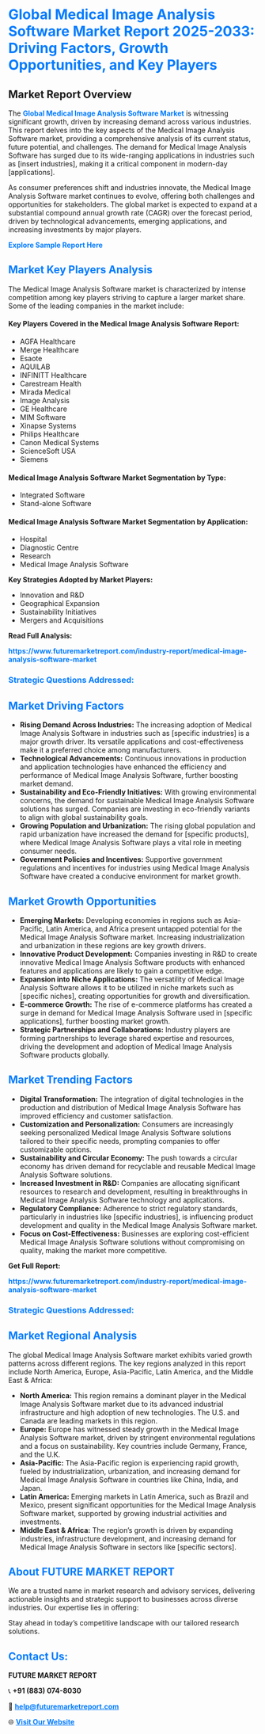 <h1 style="color: #007BFF;">Global Medical Image Analysis Software Market Report 2025-2033: Driving Factors, Growth Opportunities, and Key Players</h1>

<section id="overview">
<h2>Market Report Overview</h2>
<p>The <a href="https://www.futuremarketreport.com/industry-report/medical-image-analysis-software-market" style="color: #007BFF; text-decoration: none;"><strong>Global Medical Image Analysis Software Market</strong></a> is witnessing significant growth, driven by increasing demand across various industries. This report delves into the key aspects of the Medical Image Analysis Software market, providing a comprehensive analysis of its current status, future potential, and challenges. The demand for Medical Image Analysis Software has surged due to its wide-ranging applications in industries such as [insert industries], making it a critical component in modern-day [applications].</p>
<p>As consumer preferences shift and industries innovate, the Medical Image Analysis Software market continues to evolve, offering both challenges and opportunities for stakeholders. The global market is expected to expand at a substantial compound annual growth rate (CAGR) over the forecast period, driven by technological advancements, emerging applications, and increasing investments by major players.</p>
</section>

<section id="overview">
<p><a href="https://www.futuremarketreport.com/request-sample/reportId=122450" style="color: #007BFF; text-decoration: none;"><strong>Explore Sample Report Here</strong></a></p>
</section>

<section id="key-players">
<h2 style="color: #007BFF;">Market Key Players Analysis</h2>
<p>The Medical Image Analysis Software market is characterized by intense competition among key players striving to capture a larger market share. Some of the leading companies in the market include:</p>
<h4>Key Players Covered in the Medical Image Analysis Software Report:</h4>
<ul><li>AGFA Healthcare</li><li>Merge Healthcare</li><li>Esaote</li><li>AQUILAB</li><li>INFINITT Healthcare</li><li>Carestream Health</li><li>Mirada Medical</li><li>Image Analysis</li><li>GE Healthcare</li><li>MIM Software</li><li>Xinapse Systems</li><li>Philips Healthcare</li><li>Canon Medical Systems</li><li>ScienceSoft USA</li><li>Siemens</li></ul>
<h4>Medical Image Analysis Software Market Segmentation by Type:</h4>
<ul><li>Integrated Software</li><li>Stand-alone Software</li></ul>

<h4>Medical Image Analysis Software Market Segmentation by Application:</h4>
<ul><li>Hospital</li><li>Diagnostic Centre</li><li>Research</li><li>Medical Image Analysis Software</li></ul>
<p><strong>Key Strategies Adopted by Market Players:</strong></p>
<ul>
<li>Innovation and R&D</li>
<li>Geographical Expansion</li>
<li>Sustainability Initiatives</li>
<li>Mergers and Acquisitions</li>
</ul>
</section>

<section>
<p><strong>Read Full Analysis: </strong></p><a href="https://www.futuremarketreport.com/industry-report/medical-image-analysis-software-market" style="color: #007BFF; text-decoration: none;"><strong>https://www.futuremarketreport.com/industry-report/medical-image-analysis-software-market</strong></a>
<h3 style="color: #007BFF;">Strategic Questions Addressed:</h3>
</section>

<section id="driving-factors">
<h2 style="color: #007BFF;">Market Driving Factors</h2>
<ul>
<li><strong>Rising Demand Across Industries:</strong> The increasing adoption of Medical Image Analysis Software in industries such as [specific industries] is a major growth driver. Its versatile applications and cost-effectiveness make it a preferred choice among manufacturers.</li>
<li><strong>Technological Advancements:</strong> Continuous innovations in production and application technologies have enhanced the efficiency and performance of Medical Image Analysis Software, further boosting market demand.</li>
<li><strong>Sustainability and Eco-Friendly Initiatives:</strong> With growing environmental concerns, the demand for sustainable Medical Image Analysis Software solutions has surged. Companies are investing in eco-friendly variants to align with global sustainability goals.</li>
<li><strong>Growing Population and Urbanization:</strong> The rising global population and rapid urbanization have increased the demand for [specific products], where Medical Image Analysis Software plays a vital role in meeting consumer needs.</li>
<li><strong>Government Policies and Incentives:</strong> Supportive government regulations and incentives for industries using Medical Image Analysis Software have created a conducive environment for market growth.</li>
</ul>
</section>

<section id="growth-opportunities">
<h2 style="color: #007BFF;">Market Growth Opportunities</h2>
<ul>
<li><strong>Emerging Markets:</strong> Developing economies in regions such as Asia-Pacific, Latin America, and Africa present untapped potential for the Medical Image Analysis Software market. Increasing industrialization and urbanization in these regions are key growth drivers.</li>
<li><strong>Innovative Product Development:</strong> Companies investing in R&D to create innovative Medical Image Analysis Software products with enhanced features and applications are likely to gain a competitive edge.</li>
<li><strong>Expansion into Niche Applications:</strong> The versatility of Medical Image Analysis Software allows it to be utilized in niche markets such as [specific niches], creating opportunities for growth and diversification.</li>
<li><strong>E-commerce Growth:</strong> The rise of e-commerce platforms has created a surge in demand for Medical Image Analysis Software used in [specific applications], further boosting market growth.</li>
<li><strong>Strategic Partnerships and Collaborations:</strong> Industry players are forming partnerships to leverage shared expertise and resources, driving the development and adoption of Medical Image Analysis Software products globally.</li>
</ul>
</section>

<section id="trending-factors">
<h2 style="color: #007BFF;">Market Trending Factors</h2>
<ul>
<li><strong>Digital Transformation:</strong> The integration of digital technologies in the production and distribution of Medical Image Analysis Software has improved efficiency and customer satisfaction.</li>
<li><strong>Customization and Personalization:</strong> Consumers are increasingly seeking personalized Medical Image Analysis Software solutions tailored to their specific needs, prompting companies to offer customizable options.</li>
<li><strong>Sustainability and Circular Economy:</strong> The push towards a circular economy has driven demand for recyclable and reusable Medical Image Analysis Software solutions.</li>
<li><strong>Increased Investment in R&D:</strong> Companies are allocating significant resources to research and development, resulting in breakthroughs in Medical Image Analysis Software technology and applications.</li>
<li><strong>Regulatory Compliance:</strong> Adherence to strict regulatory standards, particularly in industries like [specific industries], is influencing product development and quality in the Medical Image Analysis Software market.</li>
<li><strong>Focus on Cost-Effectiveness:</strong> Businesses are exploring cost-efficient Medical Image Analysis Software solutions without compromising on quality, making the market more competitive.</li>
</ul>
</section>

<section>
<p><strong>Get Full Report: </strong></p><a href="https://www.futuremarketreport.com/industry-report/medical-image-analysis-software-market" style="color: #007BFF; text-decoration: none;"><strong>https://www.futuremarketreport.com/industry-report/medical-image-analysis-software-market</strong></a>
<h3 style="color: #007BFF;">Strategic Questions Addressed:</h3>
</section>


<section id="regional-analysis">
<h2 style="color: #007BFF;">Market Regional Analysis</h2>
<p>The global Medical Image Analysis Software market exhibits varied growth patterns across different regions. The key regions analyzed in this report include North America, Europe, Asia-Pacific, Latin America, and the Middle East & Africa:</p>
<ul>
<li><strong>North America:</strong> This region remains a dominant player in the Medical Image Analysis Software market due to its advanced industrial infrastructure and high adoption of new technologies. The U.S. and Canada are leading markets in this region.</li>
<li><strong>Europe:</strong> Europe has witnessed steady growth in the Medical Image Analysis Software market, driven by stringent environmental regulations and a focus on sustainability. Key countries include Germany, France, and the U.K.</li>
<li><strong>Asia-Pacific:</strong> The Asia-Pacific region is experiencing rapid growth, fueled by industrialization, urbanization, and increasing demand for Medical Image Analysis Software in countries like China, India, and Japan.</li>
<li><strong>Latin America:</strong> Emerging markets in Latin America, such as Brazil and Mexico, present significant opportunities for the Medical Image Analysis Software market, supported by growing industrial activities and investments.</li>
<li><strong>Middle East & Africa:</strong> The region’s growth is driven by expanding industries, infrastructure development, and increasing demand for Medical Image Analysis Software in sectors like [specific sectors].</li>
</ul>
</section>

<footer>
<h2 style="color: #007BFF;">About FUTURE MARKET REPORT</h2>
<p>We are a trusted name in market research and advisory services, delivering actionable insights and strategic support to businesses across diverse industries. Our expertise lies in offering:</p>

<p>Stay ahead in today’s competitive landscape with our tailored research solutions.</p>

<h2 style="color: #007BFF;">Contact Us:</h2>
<p><strong>FUTURE MARKET REPORT</strong></p>
<p>📞 <strong>+91 (883) 074-8030</strong></p>
<p>📧 <strong><a href="mailto:help@futuremarketreport.com" style="color: #007BFF;">help@futuremarketreport.com</a></strong></p>
<p>🌐 <strong><a href="https://www.futuremarketreport.com/" style="color: #007BFF;">Visit Our Website</a></strong></p>
</footer>